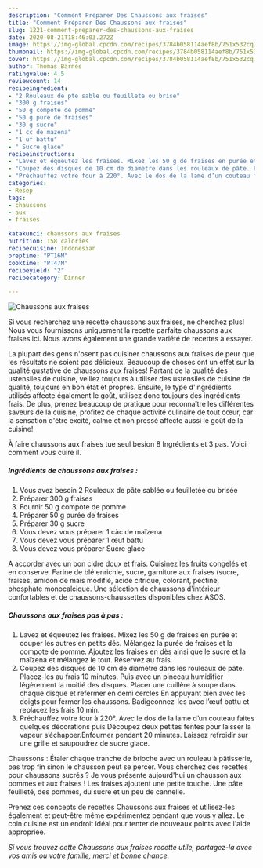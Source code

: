 ```yaml
---
description: "Comment Préparer Des Chaussons aux fraises"
title: "Comment Préparer Des Chaussons aux fraises"
slug: 1221-comment-preparer-des-chaussons-aux-fraises
date: 2020-08-21T18:46:03.272Z
image: https://img-global.cpcdn.com/recipes/3784b058114aef8b/751x532cq70/chaussons-aux-fraises-photo-principale-de-la-recette.jpg
thumbnail: https://img-global.cpcdn.com/recipes/3784b058114aef8b/751x532cq70/chaussons-aux-fraises-photo-principale-de-la-recette.jpg
cover: https://img-global.cpcdn.com/recipes/3784b058114aef8b/751x532cq70/chaussons-aux-fraises-photo-principale-de-la-recette.jpg
author: Thomas Barnes
ratingvalue: 4.5
reviewcount: 14
recipeingredient:
- "2 Rouleaux de pte sable ou feuillete ou brise"
- "300 g fraises"
- "50 g compote de pomme"
- "50 g pure de fraises"
- "30 g sucre"
- "1 cc de mazena"
- "1 uf battu"
- " Sucre glace"
recipeinstructions:
- "Lavez et équeutez les fraises. Mixez les 50 g de fraises en purée et couper les autres en petits dés. Mélangez la purée de fraises et la compote de pomme. Ajoutez les fraises en dès ainsi que le sucre et la maïzena et mélangez le tout. Réservez au frais."
- "Coupez des disques de 10 cm de diamètre dans les rouleaux de pâte. Placez-les au frais 10 minutes. Puis avec un pinceau humidifier légèrement la moitié des disques. Placer une cuillère à soupe dans chaque disque et refermer en demi cercles En appuyant bien avec les doigts pour fermer les chaussons. Badigeonnez-les avec l’œuf battu et replacez les frais 10 min."
- "Préchauffez votre four à 220°. Avec le dos de la lame d’un couteau faites quelques décorations puis Découpez deux petites fentes pour laisser la vapeur s’échapper.Enfourner pendant 20 minutes. Laissez refroidir sur une grille et saupoudrez de sucre glace."
categories:
- Resep
tags:
- chaussons
- aux
- fraises

katakunci: chaussons aux fraises 
nutrition: 158 calories
recipecuisine: Indonesian
preptime: "PT16M"
cooktime: "PT47M"
recipeyield: "2"
recipecategory: Dinner

---
```



![Chaussons aux fraises](https://img-global.cpcdn.com/recipes/3784b058114aef8b/751x532cq70/chaussons-aux-fraises-photo-principale-de-la-recette.jpg)

Si vous recherchez une recette chaussons aux fraises, ne cherchez plus! Nous vous fournissons uniquement la recette parfaite chaussons aux fraises ici. Nous avons également une grande variété de recettes à essayer.

La plupart des gens n'osent pas cuisiner chaussons aux fraises de peur que les résultats ne soient pas délicieux. Beaucoup de choses ont un effet sur la qualité gustative de chaussons aux fraises! Partant de la qualité des ustensiles de cuisine, veillez toujours à utiliser des ustensiles de cuisine de qualité, toujours en bon état et propres. Ensuite, le type d'ingrédients utilisés affecte également le goût, utilisez donc toujours des ingrédients frais. De plus, prenez beaucoup de pratique pour reconnaître les différentes saveurs de la cuisine, profitez de chaque activité culinaire de tout cœur, car la sensation d'être excité, calme et non pressé affecte aussi le goût de la cuisine!

<!--inarticleads1-->

À faire chaussons aux fraises tue seul besion 8 Ingrédients et 3 pas. Voici comment vous cuire il.

##### Ingrédients de chaussons aux fraises :

1. Vous avez besoin 2 Rouleaux de pâte sablée ou feuilletée ou brisée
1. Préparer 300 g fraises
1. Fournir 50 g compote de pomme
1. Préparer 50 g purée de fraises
1. Préparer 30 g sucre
1. Vous devez vous préparer 1 càc de maïzena
1. Vous devez vous préparer 1 œuf battu
1. Vous devez vous préparer  Sucre glace


A accorder avec un bon cidre doux et frais. Cuisinez les fruits congelés et en conserve. Farine de blé enrichie, sucre, garniture aux fraises (sucre, fraises, amidon de maïs modifié, acide citrique, colorant, pectine, phosphate monocalcique. Une sélection de chaussons d&#39;intérieur confortables et de chaussons-chaussettes disponibles chez ASOS. 

<!--inarticleads2-->

##### Chaussons aux fraises pas à pas :

1. Lavez et équeutez les fraises. Mixez les 50 g de fraises en purée et couper les autres en petits dés. Mélangez la purée de fraises et la compote de pomme. Ajoutez les fraises en dès ainsi que le sucre et la maïzena et mélangez le tout. Réservez au frais.
1. Coupez des disques de 10 cm de diamètre dans les rouleaux de pâte. Placez-les au frais 10 minutes. Puis avec un pinceau humidifier légèrement la moitié des disques. Placer une cuillère à soupe dans chaque disque et refermer en demi cercles En appuyant bien avec les doigts pour fermer les chaussons. Badigeonnez-les avec l’œuf battu et replacez les frais 10 min.
1. Préchauffez votre four à 220°. Avec le dos de la lame d’un couteau faites quelques décorations puis Découpez deux petites fentes pour laisser la vapeur s’échapper.Enfourner pendant 20 minutes. Laissez refroidir sur une grille et saupoudrez de sucre glace.


Chaussons : Étaler chaque tranche de brioche avec un rouleau à pâtisserie, pas trop fin sinon le chausson peut se percer. Vous cherchez des recettes pour chaussons sucrés ? Je vous présente aujourd&#39;hui un chausson aux pommes et aux fraises ! Les fraises ajoutent une petite touche. Une pâte feuilleté, des pommes, du sucre et un peu de cannelle. 

<!--inarticleads1-->

<p>
Prenez ces concepts de recettes Chaussons aux fraises et utilisez-les également et peut-être même expérimentez pendant que vous y allez. Le coin cuisine est un endroit idéal pour tenter de nouveaux points avec l'aide appropriée.
</p>

<p>
<i>Si vous trouvez cette Chaussons aux fraises recette utile, partagez-la avec vos amis ou votre famille, merci et bonne chance.</i>
</p>
